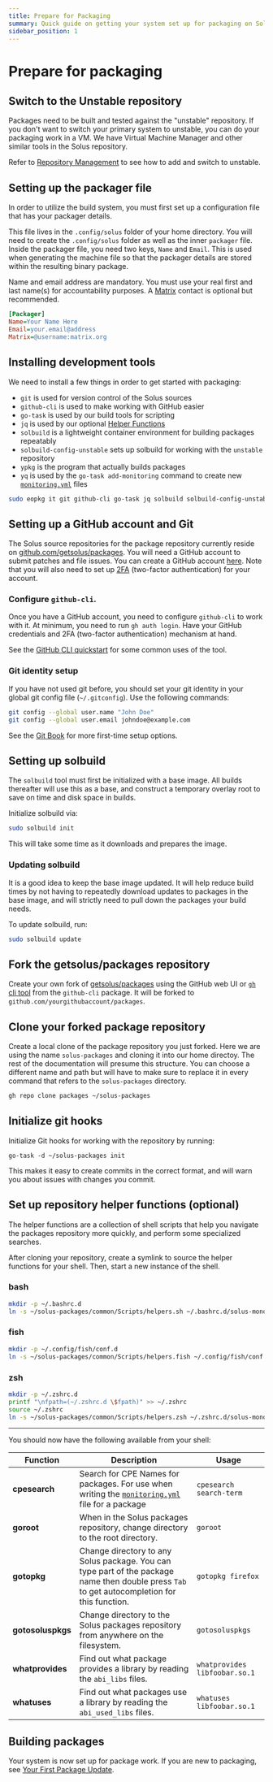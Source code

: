 ```yaml
---
title: Prepare for Packaging
summary: Quick guide on getting your system set up for packaging on Solus
sidebar_position: 1
---
```


# Prepare for packaging

## Switch to the Unstable repository

Packages need to be built and tested against the "unstable" repository. If you don't want to switch your primary system to unstable, you can do your packaging work in a VM. We have Virtual Machine Manager and other similar tools in the Solus repository.

Refer to [Repository Management](/docs/user/package-management/repo-management) to see how to add and switch to unstable.

## Setting up the packager file

In order to utilize the build system, you must first set up a configuration file that has your packager details.

This file lives in the `.config/solus` folder of your home directory. You will need to create the `.config/solus` folder as well as the inner `packager` file. Inside the packager file, you need two keys, `Name` and `Email`. This is used when generating the machine file so that the packager details are stored within the resulting binary package.

Name and email address are mandatory. You must use your real first and last name(s) for accountability purposes.
A [Matrix](/docs/user/contributing/getting-involved#matrix-chat) contact is optional but recommended.

```ini
[Packager]
Name=Your Name Here
Email=your.email@address
Matrix=@username:matrix.org
```

## Installing development tools

We need to install a few things in order to get started with packaging:

- `git` is used for version control of the Solus sources
- `github-cli` is used to make working with GitHub easier
- `go-task` is used by our build tools for scripting
- `jq` is used by our optional [Helper Functions](#set-up-repository-helper-functions-optional)
- `solbuild` is a lightweight container environment for building packages repeatably
- `solbuild-config-unstable` sets up solbuild for working with the `unstable` repository
- `ypkg` is the program that actually builds packages
- `yq` is used by the `go-task add-monitoring` command to create new [`monitoring.yml`](/docs/packaging/monitoring.yml.md) files

```bash
sudo eopkg it git github-cli go-task jq solbuild solbuild-config-unstable ypkg yq
```

## Setting up a GitHub account and Git

The Solus source repositories for the package repository currently reside on [github.com/getsolus/packages](https://github.com/getsolus/packages). You will need a GitHub account to submit patches and file issues. You can create a GitHub account [here](https://github.com/signup). Note that you will also need to set up [2FA](https://docs.github.com/en/authentication/securing-your-account-with-two-factor-authentication-2fa) (two-factor authentication) for your account.

### Configure `github-cli`.

Once you have a GitHub account, you need to configure `github-cli` to work with it. At minimum, you need to run `gh auth login`. Have your GitHub credentials and 2FA (two-factor authentication) mechanism at hand.

See the [GitHub CLI quickstart](https://docs.github.com/en/github-cli/github-cli/quickstart) for some common uses of the tool.

### Git identity setup

If you have not used git before, you should set your git identity in your global git config file (`~/.gitconfig`). Use the following commands:

```bash
git config --global user.name "John Doe"
git config --global user.email johndoe@example.com
```

See the [Git Book](https://git-scm.com/book/en/v2/Getting-Started-First-Time-Git-Setup) for more first-time setup options.

## Setting up solbuild

The `solbuild` tool must first be initialized with a base image. All builds thereafter will use this as a base, and construct a temporary overlay root to save on time and disk space in builds.

Initialize solbuild via:

```bash
sudo solbuild init
```

This will take some time as it downloads and prepares the image.

### Updating solbuild

It is a good idea to keep the base image updated. It will help reduce build times by not having to repeatedly download updates to packages in the base image, and will strictly need to pull down the packages your build needs.

To update solbuild, run:

```bash
sudo solbuild update
```

## Fork the getsolus/packages repository

Create your own fork of [getsolus/packages](https://github.com/getsolus/packages) using the GitHub web UI or [`gh` cli tool](https://cli.github.com/manual/gh_repo_fork) from the `github-cli` package. It will be forked to `github.com/yourgithubaccount/packages`.

## Clone your forked package repository

Create a local clone of the package repository you just forked. Here we are using the name `solus-packages` and cloning it into our home directoy. The rest of the documentation will presume this structure. You can choose a different name and path but will have to make sure to replace it in every command that refers to the `solus-packages` directory.

```bash
gh repo clone packages ~/solus-packages
```

## Initialize git hooks

Initialize Git hooks for working with the repository by running:

```
go-task -d ~/solus-packages init
```

This makes it easy to create commits in the correct format, and will warn you about issues with changes you commit.

## Set up repository helper functions (optional)

The helper functions are a collection of shell scripts that help you navigate the packages repository more quickly, and perform some specialized searches.

After cloning your repository, create a symlink to source the helper functions for your shell. Then, start a new instance of the shell.

### bash

```bash
mkdir -p ~/.bashrc.d
ln -s ~/solus-packages/common/Scripts/helpers.sh ~/.bashrc.d/solus-monorepo-helpers.sh
```

### fish

```bash
mkdir -p ~/.config/fish/conf.d
ln -s ~/solus-packages/common/Scripts/helpers.fish ~/.config/fish/conf.d/solus.fish
```

### zsh

```bash
mkdir -p ~/.zshrc.d
printf "\nfpath=(~/.zshrc.d \$fpath)" >> ~/.zshrc
source ~/.zshrc
ln -s ~/solus-packages/common/Scripts/helpers.zsh ~/.zshrc.d/solus-monorepo-helpers.zsh
```

---

You should now have the following available from your shell:

| Function          | Description                                                                                                                                   | Usage                         |
| ----------------- | --------------------------------------------------------------------------------------------------------------------------------------------- | ----------------------------- |
| **cpesearch**     | Search for CPE Names for packages. For use when writing the [`monitoring.yml`](/docs/packaging/monitoring.yml.md) file for a package          | `cpesearch search-term`       |
| **goroot**        | When in the Solus packages repository, change directory to the root directory.                                                                | `goroot`                      |
| **gotopkg**       | Change directory to any Solus package. You can type part of the package name then double press `Tab` to get autocompletion for this function. | `gotopkg firefox`             |
| **gotosoluspkgs** | Change directory to the Solus packages repository from anywhere on the filesystem.                                                            | `gotosoluspkgs`               |
| **whatprovides**  | Find out what package provides a library by reading the `abi_libs` files.                                                                     | `whatprovides libfoobar.so.1` |
| **whatuses**      | Find out what packages use a library by reading the `abi_used_libs` files.                                                                    | `whatuses libfoobar.so.1`     |

## Building packages

Your system is now set up for package work.
If you are new to packaging, see [Your First Package Update](your-first-package-update.md).
